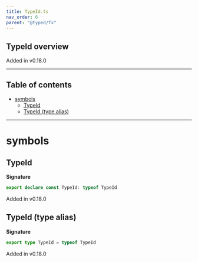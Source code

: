 ```yaml
---
title: TypeId.ts
nav_order: 6
parent: "@typed/fx"
---
```


## TypeId overview

Added in v0.18.0

---

<h2 class="text-delta">Table of contents</h2>

- [symbols](#symbols)
  - [TypeId](#typeid)
  - [TypeId (type alias)](#typeid-type-alias)

---

# symbols

## TypeId

**Signature**

```ts
export declare const TypeId: typeof TypeId
```

Added in v0.18.0

## TypeId (type alias)

**Signature**

```ts
export type TypeId = typeof TypeId
```

Added in v0.18.0
